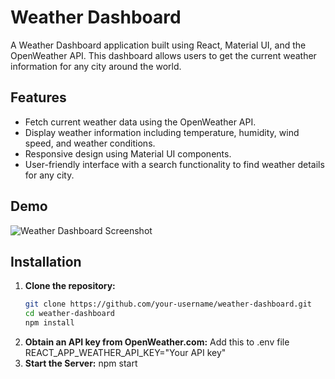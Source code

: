 # Weather Dashboard

A Weather Dashboard application built using React, Material UI, and the OpenWeather API. This dashboard allows users to get the current weather information for any city around the world.

## Features

- Fetch current weather data using the OpenWeather API.
- Display weather information including temperature, humidity, wind speed, and weather conditions.
- Responsive design using Material UI components.
- User-friendly interface with a search functionality to find weather details for any city.

## Demo

![Weather Dashboard Screenshot](path/to/screenshot.png)

## Installation

1. **Clone the repository:**
   ```bash
   git clone https://github.com/your-username/weather-dashboard.git
   cd weather-dashboard
   npm install
2. **Obtain an API key from OpenWeather.com:**
    Add this to .env file REACT_APP_WEATHER_API_KEY="Your API key"
2. **Start the Server:**
    npm start
